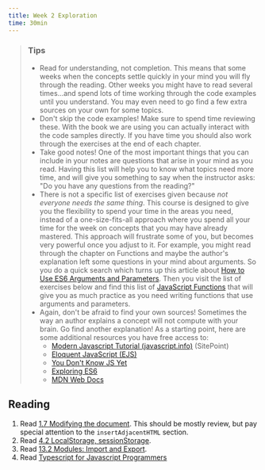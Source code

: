 ```yaml
---
title: Week 2 Exploration
time: 30min
---
```


> ### Tips
>
>- Read for understanding, not completion. This means that some weeks when the concepts settle quickly in your mind you will fly through the reading. Other weeks you might have to read several times...and spend lots of time working through the code examples until you understand. You may even need to go find a few extra sources on your own for some topics.
>- Don't skip the code examples! Make sure to spend time reviewing these. With the book we are using you can actually interact with the code samples directly. If you have time you should also work through the exercises at the end of each chapter.
>- Take good notes! One of the most important things that you can include in your notes are questions that arise in your mind as you read. Having this list will help you to know what topics need more time, and will give you something to say when the instructor asks: "Do you have any questions from the reading?"
>- There is not a specific list of exercises given because *not everyone needs the same thing*. This course
is designed to give you the flexibility to spend your time in the areas you need, instead of a one-size-fits-all approach
where you spend all your time for the week on concepts that you may have already mastered. This approach will frustrate some of you, but becomes very powerful once you adjust to it.
>For example, you might read through the chapter on Functions and maybe the author's explanation left some questions in your mind about arguments. So you do a quick search which turns up this article about [How to Use ES6 Arguments and Parameters](https://www.smashingmagazine.com/2016/07/how-to-use-arguments-and-parameters-in-ecmascript-6/). Then you visit the list of exercises below and find this list of [JavaScript Functions](https://www.w3resource.com/javascript-exercises/javascript-functions-exercises.php) that will give you as much practice as you need writing functions that use arguments and parameters.
>- Again, don't be afraid to find your own sources! Sometimes the way an author explains a concept will not compute with your brain. Go find another explanation! As a starting point, here are some additional resources you have free access to:
>    * [Modern Javascript Tutorial (javascript.info)](https://javascript.info) (SitePoint)
>    * [Eloquent JavaScript (EJS)](http://eloquentjavascript.net/index.html)
>    * [You Don't Know JS Yet](https://github.com/getify/You-Dont-Know-JS)
>    * [Exploring ES6](http://exploringjs.com/es6/index.html#toc_ch_overviews)
>    * [MDN Web Docs](https://developer.mozilla.org/en-US/)

## Reading

1. Read [1.7 Modifying the document](https://javascript.info/modifying-document). This should be mostly review, but pay special attention to the `insertAdjacentHTML` section.
2. Read [4.2 LocalStorage, sessionStorage](https://javascript.info/localstorage).
3. Read [13.2 Modules: Import and Export](https://javascript.info/import-export).
4. Read [Typescript for Javascript Programmers](https://www.typescriptlang.org/docs/handbook/typescript-in-5-minutes.html)

